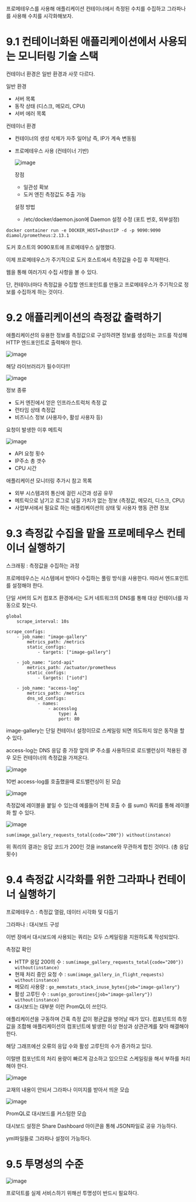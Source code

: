 프로메테우스를 사용해 애플리케이션 컨테이너에서 측정된 수치를 수집하고 그라파나를 사용해 수치를 시각화해보자.

# 9.1 컨테이너화된 애플리케이션에서 사용되는 모니터링 기술 스택

컨테이너 환경은 일반 환경과 사뭇 다르다.

일반 환경

- 서버 목록
- 동작 상태 (디스크, 메모리, CPU)
- 서버 에러 목록

컨테이너 환경 

- 컨테이너의 생성 삭제가 자주 일어남 즉, IP가 계속 변동됨
- 프로메테우스 사용 (컨테이너 기반)
    
    ![image](https://github.com/user-attachments/assets/ab7b26a3-46b0-4576-8378-04ca53908529)

    
    장점
    
    - 일관성 확보
    - 도커 엔진 측정값도 추출 가능
    
    설정 방법
    
    - /etc/docker/daemon.json에 Daemon 설정 수정 (포트 번호, 외부설정)
    

```docker
docker container run -e DOCKER_HOST=$hostIP -d -p 9090:9090 diamol/prometheus:2.13.1
```

도커 호스트의 9090포트에 프로메테우스 실행했다.

이제 프로메테우스가 주기적으로 도커 호스트에서 측정값을 수집 후 적재한다.

웹을 통해 여러가지 수집 사항을 볼 수 있다.

단, 컨테이너마다 측정값을 수집할 엔드포인트를 만들고 프로메테우스가 주기적으로 정보를 수집하게 하는 것이다.

# 9.2 애플리케이션의 측정값 출력하기

애플리케이션의 유용한 정보를 측정값으로 구성하려면 정보를 생성하는 코드를 작성해 HTTP 엔드포인트로 출력해야 한다.

![image](https://github.com/user-attachments/assets/4e7c2aae-6633-4093-9008-383d392feff3)

해당 라이브러리가 필수이다!!!

![image](https://github.com/user-attachments/assets/a945450c-dcbc-453a-b6e6-69cdb01d269b)

정보 종류

- 도커 엔진에서 얻은 인프라스트럭처 측정 값
- 런타임 상태 측정값
- 비즈니스 정보 (사용자수, 활성 사용자 등)

요청이 발생한 이후 메트릭

![image](https://github.com/user-attachments/assets/c541bf12-ded3-44d5-b835-1dc2762b96c3)

- API 요청 횟수
- IP주소 총 갯수
- CPU 시간

애플리케이션 모니터링 추가시 참고 목록

- 외부 시스템과의 통신에 걸린 시간과 성공 유무
- 메트릭으로 남기고 로그로 남길 가치가 없는 정보 (측정값, 메모리, 디스크, CPU)
- 사업부서에서 필요로 하는 애플리케이션의 상태 및 사용자 행동 관련 정보

# 9.3 측정값 수집을 맡을 프로메테우스 컨테이너 실행하기

스크래핑 : 측정값을 수집하는 과정

프로메테우스는 시스템에서 받아다 수집하는 풀링 방식을 사용한다. 따라서 엔드포인트를 설정해야 한다.

단일 서버의 도커 컴포즈 환경에서는 도커 네트워크의 DNS를 통해 대상 컨테이너를 자동으로 찾는다.

```docker
global
	scrape_interval: 10s
	
scrape_configs:
	- job_name: "image-gallery"
		metrics_path: /metrics
		static_configs:
			- targets: ["image-gallery"]
	
	- job_name: "iotd-api"
		metrics_path: /actuator/prometheus
		static_configs:
			- targets: ["iotd"]
			
	- job_name: "access-log"
		metrics_path: /metrics
		dns_sd_configs:
			- names:
				- accesslog
					type: A
					port: 80	
```

image-gallery는 단일 컨테이너 설정이므로 스케일링 되면 의도하지 않은 동작을 할 수 있다.

access-log는 DNS 응답 중 가장 앞의 IP 주소를 사용하므로 로드밸런싱이 적용된 경우 모든 컨테이너의 측정값을 가져온다.

![image](https://github.com/user-attachments/assets/a812c397-9e09-41f0-8c20-5a064a7c7ea0)

10번 access-log를 호출했을때 로드밸런싱이 된 모습

![image](https://github.com/user-attachments/assets/64cfbce4-94ba-4b2f-bf0b-48d1c9a1a338)

측정값에 레이블을 붙일 수 있는데 예를들어 전체 호출 수 를 sum() 쿼리를 통해 레이블화 할 수 있다.

![image](https://github.com/user-attachments/assets/8d819713-e887-45f7-afa1-30d9aa21d936)

`sum(image_gallery_requests_total{code="200"}) without(instance)` 

위 쿼리의 결과는 응답 코드가 200인 것을 instance와 무관하게 합친 것이다. (총 응답 횟수)

# 9.4 측정값 시각화를 위한 그라파나 컨테이너 실행하기

프로메테우스 : 측정값 열람, 데이터 시각화 및 다듬기

그라파나 : 대시보드 구성

이번 장에서 대시보드에 사용되는 쿼리는 모두 스케일링을 지원하도록 작성되었다.

측정값 확인

- HTTP 응답 200의 수 : `sum(image_gallery_requests_total{code="200"}) without(instance)`
- 현재 처리 중인 요청 수 : `sum(image_gallery_in_flight_requests) without(instance)`
- 메모리 사용량 : `go_memstats_stack_inuse_bytes{job="image-gallery"}`
- 활성 고루틴 수 : `sum(go_goroutines{job="image-gallery"}) without(instance)`
- 대시보드는 대부분 이런 PromQL이 쓰인다.

애플리케이션을 구동하며 간혹 측정 값이 평균값을 벗어날 때가 있다. 컴포넌트의 측정값을 조합해 애플리케이션의 컴포넌트에 발생한 이상 현상과 상관관계를 찾아 해결해야 한다.

해당 그래프에선 오류의 응답 수와 활성 고루틴의 수가 증가하고 있다.

이럴땐 컴포넌트의 처리 용량이 빠르게 감소하고 있으므로 스케일링을 해서 부하를 처리해야 한다.

![image](https://github.com/user-attachments/assets/f02d6a66-a19a-48ca-8ddf-c3adf6b7cc65)

교재의 내용이 안되서 그라파나 이미지를 받아서 띄운 모습

![image](https://github.com/user-attachments/assets/7f967907-ef63-4d83-8603-c608fc01a4db)

PromQL로 대시보드를 커스텀한 모습

대시보드 설정은 Share Dashboard 아이콘을 통해 JSON파일로 공유 가능하다.

yml파일들로 그라파나 설정이 가능하다.

# 9.5 투명성의 수준

![image](https://github.com/user-attachments/assets/15b34008-1e4c-48dc-81c0-6da623f1e047)

프로덕트를 실제 서비스하기 위해선 투명성이 반드시 필요하다.
